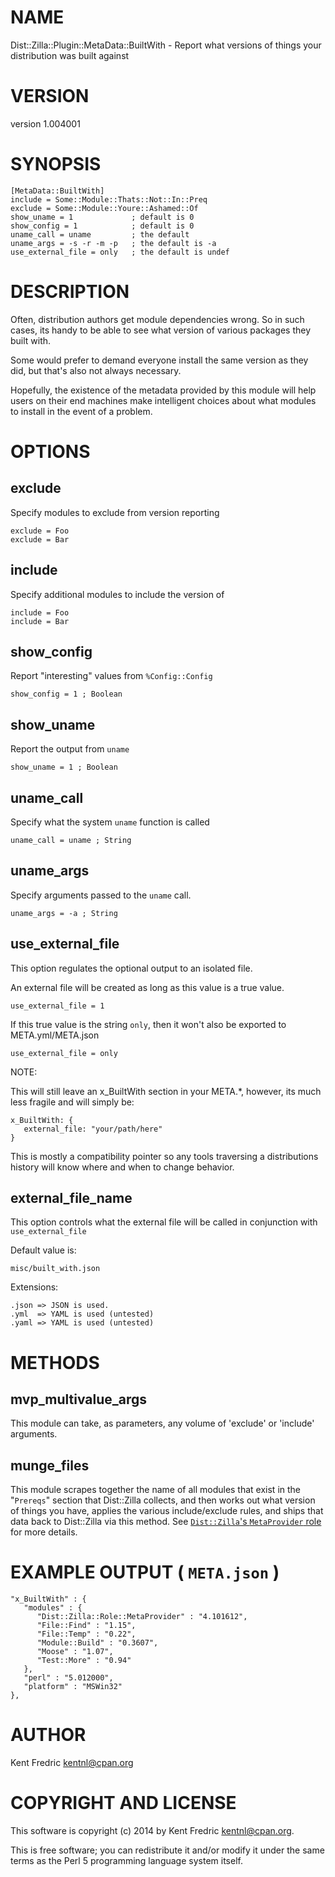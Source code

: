 # NAME

Dist::Zilla::Plugin::MetaData::BuiltWith - Report what versions of things your distribution was built against

# VERSION

version 1.004001

# SYNOPSIS

    [MetaData::BuiltWith]
    include = Some::Module::Thats::Not::In::Preq
    exclude = Some::Module::Youre::Ashamed::Of
    show_uname = 1             ; default is 0
    show_config = 1            ; default is 0
    uname_call = uname         ; the default
    uname_args = -s -r -m -p   ; the default is -a
    use_external_file = only   ; the default is undef

# DESCRIPTION

Often, distribution authors get module dependencies wrong. So in such cases,
its handy to be able to see what version of various packages they built with.

Some would prefer to demand everyone install the same version as they did,
but that's also not always necessary.

Hopefully, the existence of the metadata provided by this module will help
users on their end machines make intelligent choices about what modules to
install in the event of a problem.

# OPTIONS

## exclude

Specify modules to exclude from version reporting

    exclude = Foo
    exclude = Bar

## include

Specify additional modules to include the version of

    include = Foo
    include = Bar

## show\_config

Report "interesting" values from `%Config::Config`

    show_config = 1 ; Boolean

## show\_uname

Report the output from `uname`

    show_uname = 1 ; Boolean

## uname\_call

Specify what the system `uname` function is called

    uname_call = uname ; String

## uname\_args

Specify arguments passed to the `uname` call.

    uname_args = -a ; String

## use\_external\_file

This option regulates the optional output to an isolated file.

An external file will be created as long as this value is a true value.

    use_external_file = 1

If this true value is the string `only`, then it won't also be exported to META.yml/META.json

    use_external_file = only

NOTE:

This will still leave an x\_BuiltWith section in your META.\*, however, its much less fragile
and will simply be:

    x_BuiltWith: {
       external_file: "your/path/here"
    }

This is mostly a compatibility pointer so any tools traversing a distributions history will know where and when to change
behavior.

## external\_file\_name

This option controls what the external file will be called in conjunction with `use_external_file`

Default value is:

    misc/built_with.json

Extensions:

    .json => JSON is used.
    .yml  => YAML is used (untested)
    .yaml => YAML is used (untested)

# METHODS

## mvp\_multivalue\_args

This module can take, as parameters, any volume of 'exclude' or 'include' arguments.

## munge\_files

This module scrapes together the name of all modules that exist in the "`Prereqs`" section
that Dist::Zilla collects, and then works out what version of things you have,
applies the various include/exclude rules, and ships that data back to Dist::Zilla
via this method. See [`Dist::Zilla`'s `MetaProvider` role](https://metacpan.org/pod/Dist::Zilla::Role::MetaProvider) for more details.

# EXAMPLE OUTPUT ( `META.json` )

    "x_BuiltWith" : {
       "modules" : {
          "Dist::Zilla::Role::MetaProvider" : "4.101612",
          "File::Find" : "1.15",
          "File::Temp" : "0.22",
          "Module::Build" : "0.3607",
          "Moose" : "1.07",
          "Test::More" : "0.94"
       },
       "perl" : "5.012000",
       "platform" : "MSWin32"
    },

# AUTHOR

Kent Fredric <kentnl@cpan.org>

# COPYRIGHT AND LICENSE

This software is copyright (c) 2014 by Kent Fredric <kentnl@cpan.org>.

This is free software; you can redistribute it and/or modify it under
the same terms as the Perl 5 programming language system itself.
